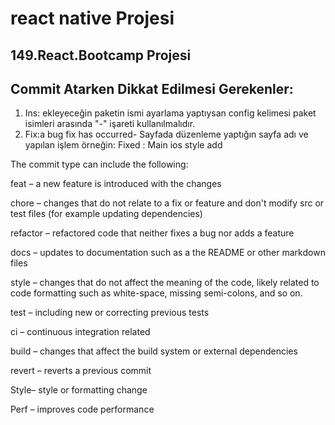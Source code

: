 # react native Projesi
## 149.React.Bootcamp Projesi
## Commit Atarken Dikkat Edilmesi Gerekenler:
1. Ins: ekleyeceğin paketin ismi ayarlama yaptıysan config kelimesi paket isimleri arasında "-" işareti kullanılmalıdır. 
2. Fix:a bug fix has occurred- Sayfada düzenleme yaptığın sayfa adı ve yapılan işlem örneğin: Fixed : Main ios style add

The commit type can include the following:

feat – a new feature is introduced with the changes

chore – changes that do not relate to a fix or feature and don't modify src or test files (for example updating dependencies)

refactor – refactored code that neither fixes a bug nor adds a feature

docs – updates to documentation such as a the README or other markdown files

style – changes that do not affect the meaning of the code, likely related to code formatting such as white-space, missing semi-colons, and so on.

test – including new or correcting previous tests

ci – continuous integration related

build – changes that affect the build system or external dependencies

revert – reverts a previous commit

Style– style or formatting change 

Perf – improves code performance


